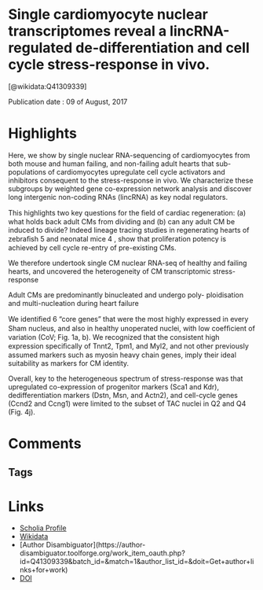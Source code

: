 
Single cardiomyocyte nuclear transcriptomes reveal a lincRNA-regulated de-differentiation and cell cycle stress-response in vivo.
=================================================================================================================================
  
  [@wikidata:Q41309339]  
  
Publication date : 09 of August, 2017  

# Highlights
Here, we show by single nuclear
RNA-sequencing of cardiomyocytes from both mouse and human failing, and non-failing
adult hearts that sub-populations of cardiomyocytes upregulate cell cycle activators and
inhibitors consequent to the stress-response in vivo. We characterize these subgroups by
weighted gene co-expression network analysis and discover long intergenic non-coding RNAs
(lincRNA) as key nodal regulators.

This highlights two key questions for the ﬁeld of cardiac
regeneration: (a) what holds back adult CMs from dividing and
(b) can any adult CM be induced to divide? Indeed lineage tracing
studies in regenerating hearts of zebraﬁsh 5 and neonatal mice 4 ,
show that proliferation potency is achieved by cell cycle re-entry
of pre-existing CMs.

We therefore undertook single CM nuclear RNA-seq of healthy
and failing hearts, and uncovered the heterogeneity of CM
transcriptomic stress-response

Adult CMs are predominantly binucleated and undergo poly-
ploidisation and multi-nucleation during heart failure

We identiﬁed 6 “core genes”
that were the most highly expressed in every Sham nucleus, and
also in healthy unoperated nuclei, with low coefﬁcient of variation
(CoV; Fig. 1a, b). We recognized that the consistent high
expression speciﬁcally of Tnnt2, Tpm1, and Myl2, and not other
previously assumed markers such as myosin heavy chain
genes, imply their ideal suitability as markers for CM identity.

Overall, key to the heterogeneous spectrum of stress-response
was that upregulated co-expression of progenitor markers (Sca1
and Kdr), dedifferentiation markers (Dstn, Msn, and Actn2),
and cell-cycle genes (Ccnd2 and Ccng1) were limited to the
subset of TAC nuclei in Q2 and Q4 (Fig. 4j).


# Comments

## Tags

# Links
  
 * [Scholia Profile](https://scholia.toolforge.org/work/Q41309339)  
 * [Wikidata](https://www.wikidata.org/wiki/Q41309339)  
 * [Author Disambiguator](https://author-
disambiguator.toolforge.org/work_item_oauth.php?id=Q41309339&batch_id=&match=1&author_list_id=&doit=Get+author+links+for+work)  
 * [DOI](https://doi.org/10.1038/S41467-017-00319-8)  
